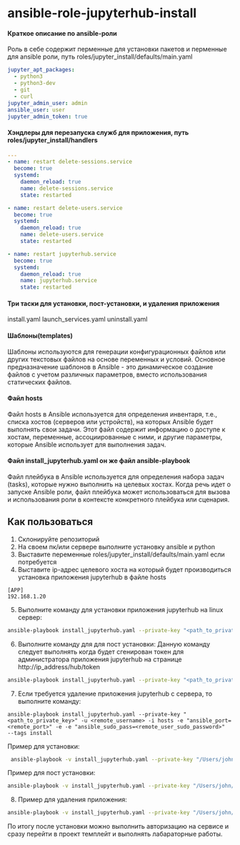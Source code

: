 # ansible-role-jupyterhub-install

#### Краткое описание по ansible-роли 
Роль в себе содержит перменные для установки пакетов и перменные для ansible роли, путь roles/jupyter_install/defaults/main.yaml
```main.yaml
jupyter_apt_packages:
  - python3 
  - python3-dev 
  - git 
  - curl
jupyter_admin_user: admin
ansible_user: user
jupyter_admin_token: true
```
#### Хэндлеры для перезапуска служб для приложения, путь roles/jupyter_install/handlers
```yaml
---
- name: restart delete-sessions.service
  become: true
  systemd:
    daemon_reload: true
    name: delete-sessions.service
    state: restarted

- name: restart delete-users.service
  become: true
  systemd:
    daemon_reload: true
    name: delete-users.service
    state: restarted

- name: restart jupyterhub.service
  become: true
  systemd:
    daemon_reload: true
    name: jupyterhub.service
    state: restarted
```

#### Три таски для установки, пост-установки, и удаления приложения
install.yaml
launch_services.yaml
uninstall.yaml

#### Шаблоны(templates)
Шаблоны используются для генерации конфигурационных файлов или других текстовых файлов на основе переменных и условий. Основное предназначение шаблонов в Ansible - это динамическое создание файлов с учетом различных параметров, вместо использования статических файлов.

#### Файл hosts 
Файл hosts в Ansible используется для определения инвентаря, т.е., списка хостов (серверов или устройств), на которых Ansible будет выполнять свои задачи. Этот файл содержит информацию о доступе к хостам, переменные, ассоциированные с ними, и другие параметры, которые Ansible использует для выполнения задач.

#### Файл install_jupyterhub.yaml он же файл ansible-playbook
Файл плейбука в Ansible используется для определения набора задач (tasks), которые нужно выполнить на целевых хостах. Когда речь идет о запуске Ansible роли, файл плейбука может использоваться для вызова и использования роли в контексте конкретного плейбука или сценария.

## Как пользоваться
1. Склонируйте репозиторий
2. На своем пк/или сервере выполните установку ansible и python
3. Выставите переменные roles/jupyter_install/defaults/main.yaml если потребуется
4. Выставите ip-адрес целевого хоста на который будет производиться установка приложения jupyterhub в файле hosts
```hosts
[APP]
192.168.1.20
```
5. Выполните команду для установки приложения jupyterhub на linux сервер:
```bash
ansible-playbook install_jupyterhub.yaml --private-key "<path_to_private_key>" -u <remote_username> -i hosts -e "ansible_port=<remote_port>" -e -e "ansible_sudo_pass=<remote_user_sudo_password>"  --tags install
```
6. Выполните команду для для пост установки:
Данную команду следует выполнять когда будет сгенирован токен для администратора приложения jupyterhub на странице http://ip_address/hub/token
``` bash
ansible-playbook install_jupyterhub.yaml --private-key "<path_to_private_key>" -u <remote_username> -i hosts -e "ansible_port=<remote_port>" -e -e "ansible_sudo_pass=<remote_user_sudo_password>" -e "jupyter_admin_token=<jupyter_admin_token>"  --tags launch_services
```
7. Если требуется удаление приложения jupyterhub с сервера, то выполните команду:
```
ansible-playbook install_jupyterhub.yaml --private-key "<path_to_private_key>" -u <remote_username> -i hosts -e "ansible_port=<remote_port>" -e -e "ansible_sudo_pass=<remote_user_sudo_password>"  --tags install
```
Пример для установки:
```bash
 ansible-playbook -v install_jupyterhub.yaml --private-key "/Users/john/.ssh/id_ed25519" -u user -i hosts -e "ansible_port=22" -e "ansible_sudo_pass=1"  --tags install
 ```

Пример для пост установки:
```bash
ansible-playbook -v install_jupyterhub.yaml --private-key "/Users/john/.ssh/id_ed25519" -u user -i hosts -e "ansible_port=22" -e "ansible_sudo_pass=1" --extra-vars "jupyter_admin_token=1492c17a76044d15b8873df2485e9698"  --tags launch_services
 ```

8. Пример для удаления приложения:

```bash
ansible-playbook -v install_jupyterhub.yaml --private-key "/Users/john/.ssh/id_ed25519" -u user -i hosts -e "ansible_port=22" -e "ansible_sudo_pass=1"  --tags uninstall
 ```

По итогу после установки можно выполнить авторизацию на сервисе и сразу перейти в проект темплейт и выполнять лабараторные работы. 


